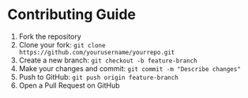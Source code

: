 # Contributing Guide

1. Fork the repository
2. Clone your fork: `git clone https://github.com/yourusername/yourrepo.git`
3. Create a new branch: `git checkout -b feature-branch`
4. Make your changes and commit: `git commit -m "Describe changes"`
5. Push to GitHub: `git push origin feature-branch`
6. Open a Pull Request on GitHub
